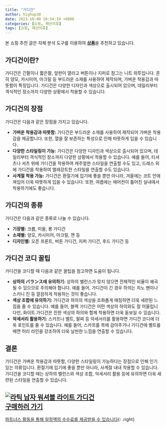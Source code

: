 ```yaml
---
title: "가디건"
author: highup38
date: 2023-10-08 10:54:19 +0800
categories: [쇼핑, 패션의류]
tags: [쇼핑, 패션의류]
---
```


본 쇼핑 추천 글은 자체 분석 도구를 이용하여 [**상품**](https://link.coupang.com/a/bao1ui)을 추천하고 있습니다.

## 가디건이란?

가디건은 긴팔이나 짧은팔, 앞판이 열리고 버튼이나 지퍼로 잠그는 니트 외투입니다. 흔히 양모, 카시미어, 아크릴 등 부드러운 소재를 사용하여 제작되며, 가벼운 착용감과 따뜻함이 특징입니다. 가디건은 다양한 디자인과 색상으로 출시되어 있으며, 데일리부터 격식적인 장소까지 다양한 상황에서 착용할 수 있습니다.

## 가디건의 장점

가디건은 다음과 같은 장점을 가지고 있습니다.

* **가벼운 착용감과 따뜻함:** 가디건은 부드러운 소재를 사용하여 제작되어 가벼운 착용감을 제공합니다. 또한, 열을 잘 보존하는 특성으로 인해 따뜻하게 입을 수 있습니다.
* **다양한 스타일링이 가능:** 가디건은 다양한 디자인과 색상으로 출시되어 있으며, 데일리부터 격식적인 장소까지 다양한 상황에서 착용할 수 있습니다. 예를 들어, 티셔츠나 셔츠 위에 가디건을 착용하여 캐주얼한 스타일을 연출할 수도 있고, 드레스 위에 가디건을 착용하여 엘레강트한 스타일을 연출할 수도 있습니다.
* **사계절 착용 가능:** 가디건은 환절기에 입기에 좋을 뿐만 아니라, 겨울에는 코트 안에 껴입어 더욱 따뜻하게 입을 수 있습니다. 또한, 여름에는 에어컨이 틀어진 실내에서 착용하기에도 좋습니다.

## 가디건의 종류

가디건은 다음과 같은 종류로 나눌 수 있습니다.

* **기장별:** 크롭, 미들, 롱 가디건
* **소재별:** 양모, 카시미어, 아크릴, 면 등
* **디자인별:** 오픈 프론트, 버튼 가디건, 지퍼 가디건, 후드 가디건 등

## 가디건 코디 꿀팁

가디건을 코디할 때 다음과 같은 꿀팁을 참고하면 도움이 됩니다.

* **상하의 バランス에 유의하기:** 상하의 밸런스가 맞지 않으면 전체적인 비율이 왜곡될 수 있으므로 주의해야 합니다. 예를 들어, 가디건이 긴 경우 하의는 치노 팬이나 스키니 진 등 깔끔하게 착용하는 것이 좋습니다.
* **색상 조합에 유의하기:** 가디건과 하의의 색상을 조화롭게 매칭하면 더욱 세련된 느낌을 줄 수 있습니다. 예를 들어, 블랙 가디건은 어떤 색상의 하의와도 잘 어울립니다만, 화이트 가디건은 진한 색상의 하의와 함께 착용하면 더욱 돋보일 수 있습니다.
* **악세서리 활용하기:** 스카프나 벨트, 팔찌 등 악세서리를 활용하면 가디건 코디에 더욱 포인트를 줄 수 있습니다. 예를 들어, 스카프를 목에 감아주거나 가디건에 벨트를 매면 허리 라인을 강조하여 더욱 날씬한 느낌을 연출할 수 있습니다.

## 결론

가디건은 가벼운 착용감과 따뜻함, 다양한 스타일링이 가능하다는 장점으로 인해 인기 있는 의류입니다. 환절기에 입기에 좋을 뿐만 아니라, 사계절 내내 착용할 수 있습니다. 가디건을 코디할 때는 상하의 밸런스와 색상 조합, 악세서리 활용 등에 유의하면 더욱 세련된 스타일을 연출할 수 있습니다.

[![라틱 남자 워셔블 라이트 가디건](https://thumbnail10.coupangcdn.com/thumbnails/remote/230x230ex/image/vendor_inventory/8f9b/71310d4195e0b5105fb443bf1c3e9dec2936f0cdb3383e955b384c28307a.jpg "라틱 남자 워셔블 라이트 가디건")](https://link.coupang.com/re/AFFSDP?lptag=AF1030537&subid=&pageKey=6961216452&traceid=V0-153&itemId=16947589189&vendorItemId=85170002126)
<br>
[**구매하러 가기**](https://link.coupang.com/re/AFFSDP?lptag=AF1030537&subid=&pageKey=6961216452&traceid=V0-153&itemId=16947589189&vendorItemId=85170002126)
---
[파트너스 활동을 통해 일정액의 수수료를 제공받을 수 있습니다](https://link.coupang.com/a/bao1ui){: .right}